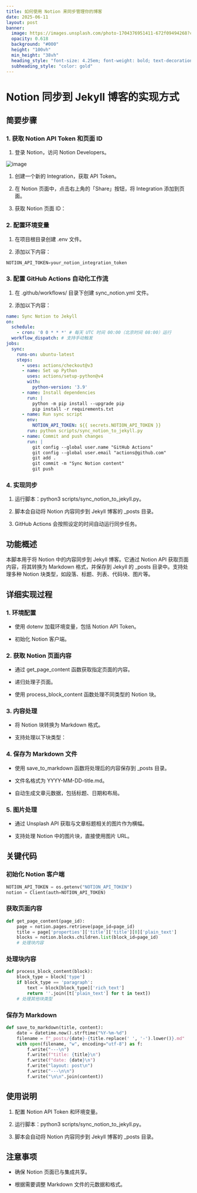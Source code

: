 ```yaml
---
title: 如何使用 Notion 来同步管理你的博客
date: 2025-06-11
layout: post
banner:
  image: https://images.unsplash.com/photo-1704376951411-672f09494268?crop=entropy&cs=tinysrgb&fit=max&fm=jpg&ixid=M3w2OTIwMzJ8MHwxfHJhbmRvbXx8fHx8fHx8fDE3NDk2MTYyMjR8&ixlib=rb-4.1.0&q=80&w=1080
  opacity: 0.618
  background: "#000"
  height: "100vh"
  min_height: "38vh"
  heading_style: "font-size: 4.25em; font-weight: bold; text-decoration: underline"
  subheading_style: "color: gold"
---
```


# Notion 同步到 Jekyll 博客的实现方式

## 简要步骤

### 1. 获取 Notion API Token 和页面 ID

1. 登录 Notion，访问 Notion Developers。

![image](https://prod-files-secure.s3.us-west-2.amazonaws.com/a7a0cc5a-89b9-4cda-8686-1fba0ca52f40/d19c1afe-dea5-4312-9333-786b0ba83054/image.png?X-Amz-Algorithm=AWS4-HMAC-SHA256&X-Amz-Content-Sha256=UNSIGNED-PAYLOAD&X-Amz-Credential=ASIAZI2LB466RY3CQISM%2F20250611%2Fus-west-2%2Fs3%2Faws4_request&X-Amz-Date=20250611T043024Z&X-Amz-Expires=3600&X-Amz-Security-Token=IQoJb3JpZ2luX2VjEPT%2F%2F%2F%2F%2F%2F%2F%2F%2F%2FwEaCXVzLXdlc3QtMiJHMEUCIF%2FCmLlUouyGyd2M%2BNnyjH8DkpY8eKl7gL3f2oBKGzD7AiEA%2FeIdKTCFuQuexg38P%2B2gTXUc7rnnreNeHOeaBwYo3U4qiAQIzf%2F%2F%2F%2F%2F%2F%2F%2F%2F%2FARAAGgw2Mzc0MjMxODM4MDUiDE87H4CsAPvzLnegOircA0ax4vSGkt2XXW%2B%2Beo9EiFKSfOJgIN2KTcw69TjY0omxKijDgLw6kJBry1HEYgDU8KgzSgctJ4KG9gFNzKmHljA48E16juoIee3berj5mZrECjDylT%2BQfM2YJYRD4kRsR9J1JfrzxPilz%2FUugaHkkdleJ8QlqqI5ycgzeSCCJGmESQ%2FOf1SyhUS0oPXtouvqhsw7emsxI%2BBWtu3UEg%2BZ6JZy0Z5iYHR%2ByCSRdFFeFoJHSQe4DueGIRiBV65A%2BAFeRcFC3tdNelws3l6jVfW8SEXOBSG3%2Bm%2B3jyMoZ8FOFIj5oZdoUhlfyrRq89Wam0o98NBhdHx8EQWWxMCztPs2Lt1%2FFv5lcLog3urniGAmentCCz6HuoSxbKLCTxiHv2uIhJuNuuFLzcjvVKWUBKUZI5mkhNhrOz8hhObxdV0RJ6NVO%2BByz3DdOg%2BkW0HbPci6vNRU2Wu5emMyl3VQNjUie0qdxvl6snzGgg3x2aY9Mic67P%2B6T8uo8Dl03Lt5zKtcgGiamA38%2B25JYuDSbGWws%2BlPjQ1uEBRErsNstX9aGAJk7TAwGqySPTWe8btNuaxHf76QPNSkp5R0seShCRBLCqrN0%2B2glciL%2F3bOlT5zCAhELwMVCo3IzZyymm7mMNz8o8IGOqUBsC%2FuW6U8w6U4NNo%2FmvQ1KDGaV5gBHtPtIPvbpcrJqCUrlegwf8MvsIVF9Tsh7Yt8mgxWH68uKIF9axIJ8wTRmHQAp%2BWvVf6Cx%2BYWrvRvFvONAppsNZzpSi3NQXWIxk%2BG68Xn%2FuVavVc6g35oAWpkbSGoJY3ejSzC46lMDzVTXdZtrLKhSL7xzLwi0RgSluUnWi9yeCkGqC9Wh74DNJYt6vNxhBcr&X-Amz-Signature=647a56eff23130303150fd19628365726c359a33f7723e77c4008d91c9c0eb31&X-Amz-SignedHeaders=host&x-amz-checksum-mode=ENABLED&x-id=GetObject)

1. 创建一个新的 Integration，获取 API Token。

1. 在 Notion 页面中，点击右上角的「Share」按钮，将 Integration 添加到页面。

1. 获取 Notion 页面 ID：


### 2. 配置环境变量

1. 在项目根目录创建 .env 文件。

1. 添加以下内容：

```javascript
NOTION_API_TOKEN=your_notion_integration_token
```

### 3. 配置 GitHub Actions 自动化工作流

1. 在 .github/workflows/ 目录下创建 sync_notion.yml 文件。

1. 添加以下内容：

```yaml
name: Sync Notion to Jekyll
on:
  schedule:
    - cron: '0 0 * * *' # 每天 UTC 时间 00:00（北京时间 08:00）运行
  workflow_dispatch: # 支持手动触发
jobs:
  sync:
    runs-on: ubuntu-latest
    steps:
      - uses: actions/checkout@v3
      - name: Set up Python
        uses: actions/setup-python@v4
        with:
          python-version: '3.9'
      - name: Install dependencies
        run: |
          python -m pip install --upgrade pip
          pip install -r requirements.txt
      - name: Run sync script
        env:
          NOTION_API_TOKEN: ${{ secrets.NOTION_API_TOKEN }}
        run: python scripts/sync_notion_to_jekyll.py
      - name: Commit and push changes
        run: |
          git config --global user.name "GitHub Actions"
          git config --global user.email "actions@github.com"
          git add .
          git commit -m "Sync Notion content"
          git push
```

### 4. 实现同步

1. 运行脚本：python3 scripts/sync_notion_to_jekyll.py。

1. 脚本会自动将 Notion 内容同步到 Jekyll 博客的 _posts 目录。

1. GitHub Actions 会按照设定的时间自动运行同步任务。

## 功能概述

本脚本用于将 Notion 中的内容同步到 Jekyll 博客。它通过 Notion API 获取页面内容，将其转换为 Markdown 格式，并保存到 Jekyll 的 _posts 目录中。支持处理多种 Notion 块类型，如段落、标题、列表、代码块、图片等。

## 详细实现过程

### 1. 环境配置

- 使用 dotenv 加载环境变量，包括 Notion API Token。

- 初始化 Notion 客户端。

### 2. 获取 Notion 页面内容

- 通过 get_page_content 函数获取指定页面的内容。

- 递归处理子页面。

- 使用 process_block_content 函数处理不同类型的 Notion 块。

### 3. 内容处理

- 将 Notion 块转换为 Markdown 格式。

- 支持处理以下块类型：


### 4. 保存为 Markdown 文件

- 使用 save_to_markdown 函数将处理后的内容保存到 _posts 目录。

- 文件名格式为 YYYY-MM-DD-title.md。

- 自动生成文章元数据，包括标题、日期和布局。

### 5. 图片处理

- 通过 Unsplash API 获取与文章标题相关的图片作为横幅。

- 支持处理 Notion 中的图片块，直接使用图片 URL。

## 关键代码

### 初始化 Notion 客户端

```python
NOTION_API_TOKEN = os.getenv("NOTION_API_TOKEN")
notion = Client(auth=NOTION_API_TOKEN)
```

### 获取页面内容

```python
def get_page_content(page_id):
    page = notion.pages.retrieve(page_id=page_id)
    title = page['properties']['title']['title'][0]['plain_text']
    blocks = notion.blocks.children.list(block_id=page_id)
    # 处理块内容
```

### 处理块内容

```python
def process_block_content(block):
    block_type = block['type']
    if block_type == 'paragraph':
        text = block[block_type]['rich_text']
        return ''.join([t['plain_text'] for t in text])
    # 处理其他块类型
```

### 保存为 Markdown

```python
def save_to_markdown(title, content):
    date = datetime.now().strftime("%Y-%m-%d")
    filename = f"_posts/{date}-{title.replace(' ', '-').lower()}.md"
    with open(filename, "w", encoding="utf-8") as f:
        f.write("---\n")
        f.write(f"title: {title}\n")
        f.write(f"date: {date}\n")
        f.write("layout: post\n")
        f.write("---\n\n")
        f.write("\n\n".join(content))
```

## 使用说明

1. 配置 Notion API Token 和环境变量。

1. 运行脚本：python3 scripts/sync_notion_to_jekyll.py。

1. 脚本会自动将 Notion 内容同步到 Jekyll 博客的 _posts 目录。

## 注意事项

- 确保 Notion 页面已与集成共享。

- 根据需要调整 Markdown 文件的元数据和格式。
